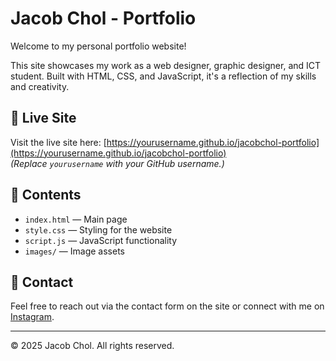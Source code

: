 # Jacob Chol - Portfolio

Welcome to my personal portfolio website!

This site showcases my work as a web designer, graphic designer, and ICT student. Built with HTML, CSS, and JavaScript, it's a reflection of my skills and creativity.

## 🔗 Live Site
Visit the live site here: [https://yourusername.github.io/jacobchol-portfolio](https://yourusername.github.io/jacobchol-portfolio)  
*(Replace `yourusername` with your GitHub username.)*

## 📁 Contents
- `index.html` — Main page
- `style.css` — Styling for the website
- `script.js` — JavaScript functionality
- `images/` — Image assets

## 💌 Contact
Feel free to reach out via the contact form on the site or connect with me on [Instagram](https://www.instagram.com/_raanchol_/).

---

© 2025 Jacob Chol. All rights reserved.
